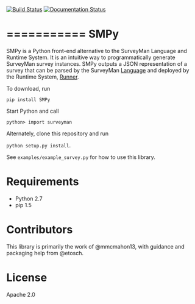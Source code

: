 [![Build Status](https://travis-ci.org/SurveyMan/SMPy.svg?branch=master)](https://travis-ci.org/SurveyMan/SMPy)
[![Documentation Status](https://readthedocs.org/projects/smpy/badge/?version=latest)](https://readthedocs.org/projects/smpy/?badge=latest)
 
===========
SMPy
===========
SMPy is a Python front-end alternative to the SurveyMan Language and Runtime System. It is an intuitive way to programmatically generate SurveyMan survey instances. SMPy outputs a JSON representation of a survey that can be parsed by the SurveyMan [Language](http://surveyman.github.io/SurveyMan) and deployed by the Runtime System, [Runner](http://surveyman.github.io/Runner).

To download, run

`pip install SMPy`

Start Python and call

`python> import surveyman`

Alternately, clone this repository and run

`python setup.py install`.

See `examples/example_survey.py` for how to use this library.

Requirements
===========

* Python 2.7
* pip 1.5

Contributors
===========
This library is primarily the work of @mmcmahon13, with guidance and packaging help from @etosch.

License
=======
Apache 2.0